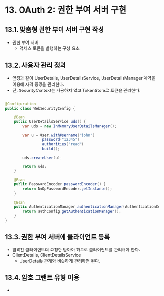 # 13. OAuth 2: 권한 부여 서버 구현

## 13.1. 맞춤형 권한 부여 서버 구현 작성

- 권한 부여 서버
    - 액세스 토큰을 발행하는 구성 요소

## 13.2. 사용자 관리 정의

- 앞장과 같이 UserDetails, UserDetailsService, UserDetailsManager 계약을 이용해 자격 증명을 관리한다.
- 단, SecurityContext는 사용하지 않고 TokenStore로 토큰을 관리한다.

```java

@Configuration
public class WebSecurityConfig {

    @Bean
    public UserDetailsService uds() {
        var uds = new InMemoryUserDetailsManager();

        var u = User.withUsername("john")
                .password("12345")
                .authorities("read")
                .build();

        uds.createUser(u);

        return uds;
    }

    @Bean
    public PasswordEncoder passwordEncoder() {
        return NoOpPasswordEncoder.getInstance();
    }

    @Bean
    public AuthenticationManager authenticationManager(AuthenticationConfiguration authConfig) throws Exception {
        return authConfig.getAuthenticationManager();
    }
}
```

## 13.3. 권한 부여 서버에 클라이언트 등록

- 알려진 클라이언트의 요청만 받아야 하므로 클라이언트를 관리해야 한다.
- ClientDetails, ClientDetailsService
    - UserDetails 관계와 비슷하게 관리하면 된다.

## 13.4. 암호 그랜트 유형 이용

- 